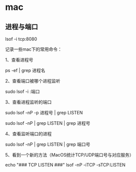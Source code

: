 # mac

## 进程与端口

lsof -i tcp:8080 

记录一些mac下的常用命令：

1、查看进程号

ps -ef | grep 进程名

2、查看端口被哪个进程监听

sudo lsof -i :端口

3、查看进程监听的端口

sudo lsof -nP -p 进程号 | grep LISTEN

sudo lsof -nP | grep LISTEN | grep 进程号

4、查看监听端口的进程

sudo lsof -nP | grep LISTEN | grep 端口号

5、看到一个新的方法（MacOS统计TCP/UDP端口号与对应服务）

echo "### TCP LISTEN ###"
lsof -nP -iTCP -sTCP:LISTEN
